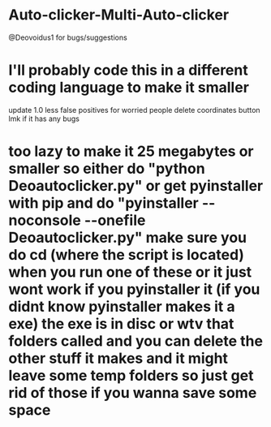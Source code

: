 # Auto-clicker-Multi-Auto-clicker
 @Deovoidus1 for bugs/suggestions
 # I'll probably code this in a different coding language to make it smaller
update 1.0 
less false positives for worried people
delete coordinates button
lmk if it has any bugs
# too lazy to make it 25 megabytes or smaller so either do "python Deoautoclicker.py" or get pyinstaller with pip and do "pyinstaller --noconsole --onefile Deoautoclicker.py" make sure you do cd (where the script is located) when you run one of these or it just wont work if you pyinstaller it (if you didnt know pyinstaller makes it a exe) the exe is in disc or wtv that folders called and you can delete the other stuff it makes and it might leave some temp folders so just get rid of those if you wanna save some space

